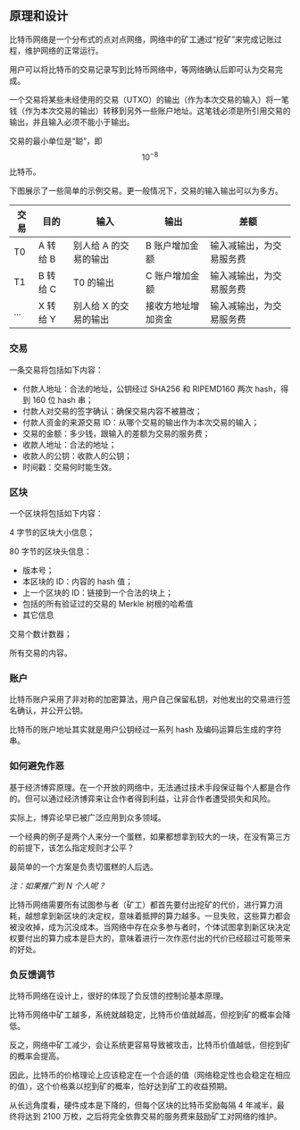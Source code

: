 

## 原理和设计

比特币网络是一个分布式的点对点网络，网络中的矿工通过“挖矿”来完成记账过程，维护网络的正常运行。

用户可以将比特币的交易记录写到比特币网络中，等网络确认后即可认为交易完成。

一个交易将某些未经使用的交易（UTXO）的输出（作为本次交易的输入）将一笔钱（作为本次交易的输出）转移到另外一些账户地址。这笔钱必须是所引用交易的输出，并且输入必须不能小于输出。

交易的最小单位是“聪”，即 $$10^{-8}$$ 比特币。

下图展示了一些简单的示例交易。更一般情况下，交易的输入输出可以为多方。

交易 | 目的 | 输入 | 输出 | 差额
--- | --- | --- | --- | ---
T0  | A 转给 B | 别人给 A 的交易的输出 | B 账户增加金额 | 输入减输出，为交易服务费
T1 | B 转给 C | T0 的输出 | C 账户增加金额 | 输入减输出，为交易服务费
... | X 转给 Y | 别人给 X 的交易的输出 | 接收方地址增加资金 | 输入减输出，为交易服务费


### 交易

一条交易将包括如下内容：

* 付款人地址：合法的地址，公钥经过 SHA256 和 RIPEMD160 两次 hash，得到 160 位 hash 串；
* 付款人对交易的签字确认：确保交易内容不被篡改；
* 付款人资金的来源交易 ID：从哪个交易的输出作为本次交易的输入；
* 交易的金额：多少钱，跟输入的差额为交易的服务费；
* 收款人地址：合法的地址；
* 收款人的公钥：收款人的公钥；
* 时间戳：交易何时能生效。

### 区块

一个区块将包括如下内容：

4 字节的区块大小信息；

80 字节的区块头信息：

* 版本号；
* 本区块的 ID：内容的 hash 值；
* 上一个区块的 ID：链接到一个合法的块上；
* 包括的所有验证过的交易的 Merkle 树根的哈希值
* 其它信息


交易个数计数器；

所有交易的内容。

### 账户

比特币账户采用了非对称的加密算法，用户自己保留私钥，对他发出的交易进行签名确认，并公开公钥。

比特币的账户地址其实就是用户公钥经过一系列 hash 及编码运算后生成的字符串。

### 如何避免作恶

基于经济博弈原理。在一个开放的网络中，无法通过技术手段保证每个人都是合作的。但可以通过经济博弈来让合作者得到利益，让非合作者遭受损失和风险。

实际上，博弈论早已被广泛应用到众多领域。

一个经典的例子是两个人来分一个蛋糕，如果都想拿到较大的一块，在没有第三方的前提下，该怎么指定规则才公平？

最简单的一个方案是负责切蛋糕的人后选。

_注：如果推广到 N 个人呢？_

比特币网络需要所有试图参与者（矿工）都首先要付出挖矿的代价，进行算力消耗，越想拿到新区块的决定权，意味着抵押的算力越多。一旦失败，这些算力都会被没收掉，成为沉没成本。当网络中存在众多参与者时，个体试图拿到新区块决定权要付出的算力成本是巨大的，意味着进行一次作恶付出的代价已经超过可能带来的好处。

### 负反馈调节

比特币网络在设计上，很好的体现了负反馈的控制论基本原理。

比特币网络中矿工越多，系统就越稳定，比特币价值就越高，但挖到矿的概率会降低。

反之，网络中矿工减少，会让系统更容易导致被攻击，比特币价值越低，但挖到矿的概率会提高。

因此，比特币的价格理论上应该稳定在一个合适的值（网络稳定性也会稳定在相应的值），这个价格乘以挖到矿的概率，恰好达到矿工的收益预期。

从长远角度看，硬件成本是下降的，但每个区块的比特币奖励每隔 4 年减半，最终将达到 2100 万枚，之后将完全依靠交易的服务费来鼓励矿工对网络的维护。

